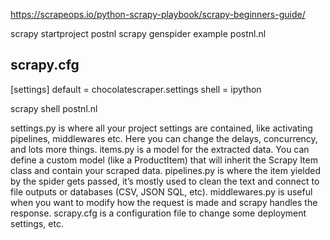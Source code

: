 https://scrapeops.io/python-scrapy-playbook/scrapy-beginners-guide/

scrapy startproject postnl
scrapy genspider example postnl.nl

## scrapy.cfg
[settings]
default = chocolatescraper.settings
shell = ipython

scrapy shell postnl.nl

settings.py is where all your project settings are contained, like activating pipelines, middlewares etc. Here you can change the delays, concurrency, and lots more things.
items.py is a model for the extracted data. You can define a custom model (like a ProductItem) that will inherit the Scrapy Item class and contain your scraped data.
pipelines.py is where the item yielded by the spider gets passed, it’s mostly used to clean the text and connect to file outputs or databases (CSV, JSON SQL, etc).
middlewares.py is useful when you want to modify how the request is made and scrapy handles the response.
scrapy.cfg is a configuration file to change some deployment settings, etc.
